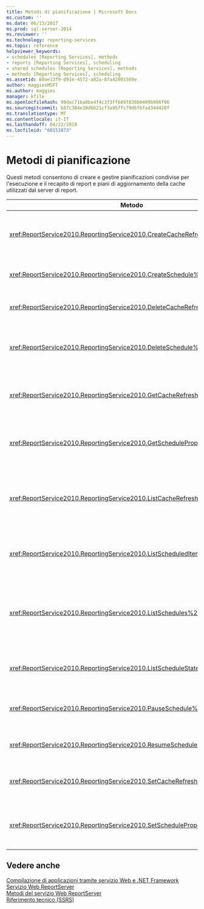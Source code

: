 ```yaml
---
title: Metodi di pianificazione | Microsoft Docs
ms.custom: ''
ms.date: 06/13/2017
ms.prod: sql-server-2014
ms.reviewer: ''
ms.technology: reporting-services
ms.topic: reference
helpviewer_keywords:
- schedules [Reporting Services], methods
- reports [Reporting Services], scheduling
- shared schedules [Reporting Services], methods
- methods [Reporting Services], scheduling
ms.assetid: 68ae13f9-d91e-4572-a82a-8fa42001569e
author: maggiesMSFT
ms.author: maggies
manager: kfile
ms.openlocfilehash: 99dac71ba0be4f4c3f3ff669f838b0409b996f06
ms.sourcegitcommit: b87c384e10d6621cf3a95ffc79d6f6fad34d420f
ms.translationtype: MT
ms.contentlocale: it-IT
ms.lasthandoff: 04/22/2019
ms.locfileid: "60153873"
---
```

# <a name="scheduling-methods"></a>Metodi di pianificazione
  Questi metodi consentono di creare e gestire pianificazioni condivise per l'esecuzione e il recapito di report e piani di aggiornamento della cache utilizzati dal server di report.  
  
|Metodo|Azione|  
|------------|------------|  
|<xref:ReportService2010.ReportingService2010.CreateCacheRefreshPlan%2A>|Crea un piano di aggiornamento della cache per un elemento.|  
|<xref:ReportService2010.ReportingService2010.CreateSchedule%2A>|Crea una nuova pianificazione condivisa.|  
|<xref:ReportService2010.ReportingService2010.DeleteCacheRefreshPlan%2A>|Elimina un piano di aggiornamento della cache.|  
|<xref:ReportService2010.ReportingService2010.DeleteSchedule%2A>|Elimina una pianificazione condivisa in base a un ID di pianificazione specifico.|  
|<xref:ReportService2010.ReportingService2010.GetCacheRefreshPlanProperties%2A>|Restituisce le proprietà del piano di aggiornamento della cache specificato.|  
|<xref:ReportService2010.ReportingService2010.GetScheduleProperties%2A>|Restituisce i valori delle proprietà di una pianificazione condivisa.|  
|<xref:ReportService2010.ReportingService2010.ListCacheRefreshPlans%2A>|Restituisce un elenco di piani di aggiornamento della cache associati a un elemento del catalogo.|  
|<xref:ReportService2010.ReportingService2010.ListScheduledItems%2A>|Restituisce un elenco di elementi associati a una pianificazione condivisa.|  
|<xref:ReportService2010.ReportingService2010.ListSchedules%2A>|Restituisce un elenco di tutte le pianificazioni condivise nel server di report o nel sito di SharePoint.|  
|<xref:ReportService2010.ReportingService2010.ListScheduleStates%2A>|Restituisce un elenco di stati della pianificazione supportati.|  
|<xref:ReportService2010.ReportingService2010.PauseSchedule%2A>|Sospende l'esecuzione di una pianificazione specifica.|  
|<xref:ReportService2010.ReportingService2010.ResumeSchedule%2A>|Riprende una pianificazione condivisa sospesa.|  
|<xref:ReportService2010.ReportingService2010.SetCacheRefreshPlanProperties%2A>|Imposta le proprietà di un piano di aggiornamento della cache.|  
|<xref:ReportService2010.ReportingService2010.SetScheduleProperties%2A>|Imposta il valore delle proprietà di una pianificazione condivisa.|  
  
## <a name="see-also"></a>Vedere anche  
 [Compilazione di applicazioni tramite servizio Web e .NET Framework](../net-framework/building-applications-using-the-web-service-and-the-net-framework.md)   
 [Servizio Web ReportServer](../report-server-web-service.md)   
 [Metodi del servizio Web ReportServer](report-server-web-service-methods.md)   
 [Riferimento tecnico &#40;SSRS&#41;](../../technical-reference-ssrs.md)  
  
  
